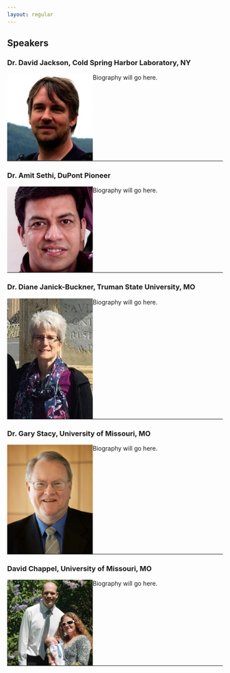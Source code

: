 ```yaml
---
layout: regular
---
```


## Speakers

### Dr. David Jackson, Cold Spring Harbor Laboratory, NY

<img src="/img/speaker1.jpeg" alt="Dr. David Jackson Photo" width="200px" style="float: left" /> 

Biography will go here.

<hr style="clear: both;" />

### Dr. Amit Sethi, DuPont Pioneer

<img src="/img/speaker2.png" alt="Dr. Amit Sethi Photo" width="200px" style="float: left" /> 

Biography will go here.

<hr style="clear: both;" />

### Dr. Diane Janick-Buckner, Truman State University, MO

<img src="/img/jb2.jpg" alt="Dr.Diane Janick-Buckner" width="200px" style="float: left" /> 

Biography will go here.

<hr style="clear: both;" />

### Dr. Gary Stacy, University of Missouri, MO

<img src="/img/speaker3.jpeg" alt="Dr. Gary Stacy Photo" width="200px" style="float: left" /> 

Biography will go here.

<hr style="clear: both;" />

### David Chappel, University of Missouri, MO

<img src="/img/speaker4.jpeg" alt="Dr. David Jackson Photo" width="200px" style="float: left" /> 

Biography will go here.

<hr style="clear: both;" />
